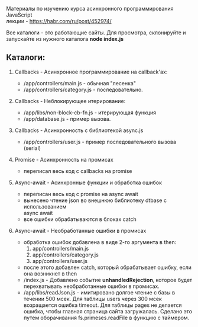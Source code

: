 Материалы по изучению курса асинхронного программирования JavaScript    
лекции - https://habr.com/ru/post/452974/  

Все каталоги - это работающие сайты. Для просмотра, склонируйте и запускайте
из нужного каталога **node index.js**  

## Каталоги:  
  1. Callbacks -  Асинхронное программирование на callback'ах:  
     * /app/controllers/main.js - обычная "лесенка"  
     * /app/controllers/category.js - последовательно.  

  2. Callbacks -  Неблокирующее итерирование:  
     * /app/libs/non-block-cb-fn.js - итерирующая функция  
     * /app/database.js - пример вызова.    

  3. Callbacks - Асинхронность с библиотекой async.js  
     * /app/controllers/user.js - пример последовательного вызова (serial)  

  4. Promise - Асинхронность на промисах
     * переписал весь код с callbacks на promise

  5. Async-await - Асинхронные функции и обработка ошибок
     * переписан весь код с promise на async await
     * вынесено чтение json во внешнюю библиотеку dtbase с использованием  
       async await
     * все ошибки обрабатываются в блоках catch

  6. Async-await - Необработанные ошибки в промисах
     * обработка ошибок добавлена в виде 2-го аргумента в then:
       1. app/controllers/main.js
       2. app/controllers/category.js
       3. app/controllers/user.js
     * после этого добавлен catch, который обрабатывает ошибку, если она
       возникнет в then
     * /index.js - Добавлено событие **unhandledRejection**, которое будет
        перехватывать необработанные ошибки в промисах.
     * /app/libs/readJson.js  - имитировано долгое чтение с базы в течении
        500 мсек. Для таблицы users через 300 мсек возращается ошибка
        timeout. Для таблицы pages не делается ошибка, чтобы  главная страница
        сайта загружалась. Сделано это путем оборачивания fs.primeses.readFile
        в функцию с таймером.
